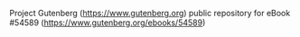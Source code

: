 Project Gutenberg (https://www.gutenberg.org) public repository for
eBook #54589 (https://www.gutenberg.org/ebooks/54589)
